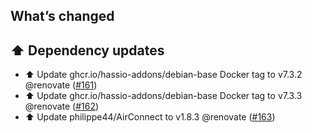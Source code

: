 ## What’s changed

## ⬆️ Dependency updates

- ⬆️ Update ghcr.io/hassio-addons/debian-base Docker tag to v7.3.2 @renovate ([#161](https://github.com/hassio-addons/addon-airsonos/pull/161))
- ⬆️ Update ghcr.io/hassio-addons/debian-base Docker tag to v7.3.3 @renovate ([#162](https://github.com/hassio-addons/addon-airsonos/pull/162))
- ⬆️ Update philippe44/AirConnect to v1.8.3 @renovate ([#163](https://github.com/hassio-addons/addon-airsonos/pull/163))
